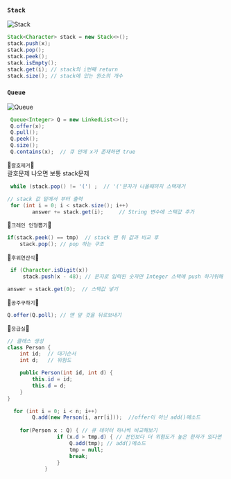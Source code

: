 ### **`Stack`**
![Stack](https://upload.wikimedia.org/wikipedia/commons/thumb/2/29/Data_stack.svg/300px-Data_stack.svg.png)
```java
Stack<Character> stack = new Stack<>();
stack.push(x);
stack.pop();
stack.peek();
stack.isEmpty();
stack.get(i); // stack의 i번째 return
stack.size(); // stack에 있는 원소의 개수
```

### **`Queue`**
![Queue](https://blog.kakaocdn.net/dn/bhvAPe/btqHlVqf0RY/Y4oCoA4wUkEpvIkU80i43K/img.png)
```java
 Queue<Integer> Q = new LinkedList<>();
 Q.offer(x); 
 Q.pull();
 Q.peek();
 Q.size();
 Q.contains(x);  // 큐 안에 x가 존재하면 true
```


🦝`괄호제거`🦝 </br>
괄호문제 나오면 보통 stack문제
```java
 while (stack.pop() != '(') ;  // '('문자가 나올때까지 스택제거

// stack 값 밑에서 부터 출력
 for (int i = 0; i < stack.size(); i++)
        answer += stack.get(i);     // String 변수에 스택값 추가 
```

🦝`크레인 인형뽑기`🦝 
```java
if(stack.peek() == tmp)  // stack 맨 위 값과 비교 후 
    stack.pop(); // pop 하는 구조
```

🦝`후위연산식`🦝 
```java
 if (Character.isDigit(x)) 
     stack.push(x - 48); // 문자로 입력된 숫자면 Integer 스택에 push 하기위해 -48 

answer = stack.get(0);  // 스택값 넣기
```

🦝`공주구하기`🦝
```java
Q.offer(Q.poll); // 맨 앞 것을 뒤로보내기 
```

🦝`응급실`🦝
```java
// 클래스 생성
class Person {
    int id;  // 대기순서
    int d;   // 위험도

    public Person(int id, int d) {
        this.id = id;
        this.d = d;
    }
}

  for (int i = 0; i < n; i++) 
        Q.add(new Person(i, arr[i]));  //offer이 아닌 add()메소드
        
    for(Person x : Q) { // 큐 데이터 하나씩 비교해보기 
                if (x.d > tmp.d) { // 본인보다 더 위험도가 높은 환자가 있다면
                    Q.add(tmp); // add()메소드
                    tmp = null;
                    break;
                }
            }
```
